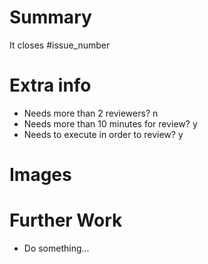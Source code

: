 # Summary <!-- PR 내용에 대한 간단한 요약 및 닫는 이슈 번호 표기. -->

It closes #issue_number

# Extra info <!-- Answer 'y' or 'n' -->

- Needs more than 2 reviewers? n
- Needs more than 10 minutes for review? y
- Needs to execute in order to review? y

# Images <!-- PR 변경 사항에 대한 Screenshot이나 .gif 파일 -->

# Further Work <!-- PR 이후 개설할 이슈 목록 -->

- Do something...
